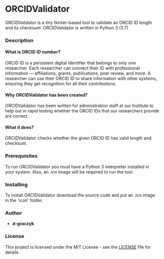# ORCIDValidator

ORCIDValidator is a tiny tkinter-based tool to validate an ORCID ID length and its checksum. ORCIDValidator is written in Python 3 (3.7)

### Description

#### What is ORCID ID number?

ORCID ID is a persistent digital identifier that belongs to only one researcher. Each researcher can connect their iD with professional information — affiliations, grants, publications, peer review, and more. A researcher can use their ORCID ID to share information with other systems, ensuring they get recognition for all their contributions.

#### Why ORCIDValidator has been created?

ORCIDValidator has been written for administration staff at our Institute to help out in rapid testing whether the ORCID IDs that our researchers provide are correct.

#### What it does?

ORCIDValidator checks whether the given ORCID ID has valid length and checksum.

### Prerequisites

To run ORCIDValidator you must have a Python 3 interpreter installed in your system. Also, an .ico image will be required to run the tool.

### Installing

To install ORCIDValidator download the source code and put an .ico image in the 'icon' folder.

### Author

* **d-graczyk**

### License

This project is licensed under the MIT License - see the [LICENSE](LICENSE) file for details
